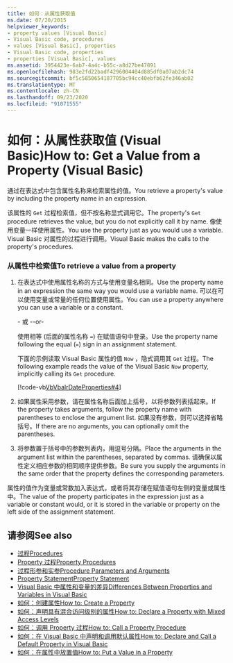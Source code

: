 ```yaml
---
title: 如何：从属性获取值
ms.date: 07/20/2015
helpviewer_keywords:
- property values [Visual Basic]
- Visual Basic code, procedures
- values [Visual Basic], properties
- Visual Basic code, properties
- properties [Visual Basic], values
ms.assetid: 3954423e-6ab7-4a4c-b55c-a8d27be47891
ms.openlocfilehash: 983e2fd22badf4296004404d885df0a07ab2dc74
ms.sourcegitcommit: bf5c5850654187705bc94cc40ebfb62fe346ab02
ms.translationtype: MT
ms.contentlocale: zh-CN
ms.lasthandoff: 09/23/2020
ms.locfileid: "91071555"
---
```

# <a name="how-to-get-a-value-from-a-property-visual-basic"></a><span data-ttu-id="44fb3-102">如何：从属性获取值 (Visual Basic)</span><span class="sxs-lookup"><span data-stu-id="44fb3-102">How to: Get a Value from a Property (Visual Basic)</span></span>

<span data-ttu-id="44fb3-103">通过在表达式中包含属性名称来检索属性的值。</span><span class="sxs-lookup"><span data-stu-id="44fb3-103">You retrieve a property's value by including the property name in an expression.</span></span>  
  
 <span data-ttu-id="44fb3-104">该属性的 `Get` 过程检索值，但不按名称显式调用它。</span><span class="sxs-lookup"><span data-stu-id="44fb3-104">The property's `Get` procedure retrieves the value, but you do not explicitly call it by name.</span></span> <span data-ttu-id="44fb3-105">像使用变量一样使用属性。</span><span class="sxs-lookup"><span data-stu-id="44fb3-105">You use the property just as you would use a variable.</span></span> <span data-ttu-id="44fb3-106">Visual Basic 对属性的过程进行调用。</span><span class="sxs-lookup"><span data-stu-id="44fb3-106">Visual Basic makes the calls to the property's procedures.</span></span>  
  
### <a name="to-retrieve-a-value-from-a-property"></a><span data-ttu-id="44fb3-107">从属性中检索值</span><span class="sxs-lookup"><span data-stu-id="44fb3-107">To retrieve a value from a property</span></span>  
  
1. <span data-ttu-id="44fb3-108">在表达式中使用属性名称的方式与使用变量名相同。</span><span class="sxs-lookup"><span data-stu-id="44fb3-108">Use the property name in an expression the same way you would use a variable name.</span></span> <span data-ttu-id="44fb3-109">可以在可以使用变量或常量的任何位置使用属性。</span><span class="sxs-lookup"><span data-stu-id="44fb3-109">You can use a property anywhere you can use a variable or a constant.</span></span>  
  
     <span data-ttu-id="44fb3-110">\- 或 -</span><span class="sxs-lookup"><span data-stu-id="44fb3-110">-or-</span></span>  
  
     <span data-ttu-id="44fb3-111">使用相等 (后面的属性名称 `=`) 在赋值语句中登录。</span><span class="sxs-lookup"><span data-stu-id="44fb3-111">Use the property name following the equal (`=`) sign in an assignment statement.</span></span>  
  
     <span data-ttu-id="44fb3-112">下面的示例读取 Visual Basic 属性的值 `Now` ，隐式调用其 `Get` 过程。</span><span class="sxs-lookup"><span data-stu-id="44fb3-112">The following example reads the value of the Visual Basic `Now` property, implicitly calling its `Get` procedure.</span></span>  
  
     [!code-vb[VbVbalrDateProperties#4](~/samples/snippets/visualbasic/VS_Snippets_VBCSharp/VbVbalrDateProperties/VB/Module1.vb#4)]  
  
2. <span data-ttu-id="44fb3-113">如果属性采用参数，请在属性名称后面加上括号，以将参数列表括起来。</span><span class="sxs-lookup"><span data-stu-id="44fb3-113">If the property takes arguments, follow the property name with parentheses to enclose the argument list.</span></span> <span data-ttu-id="44fb3-114">如果没有参数，则可以选择省略括号。</span><span class="sxs-lookup"><span data-stu-id="44fb3-114">If there are no arguments, you can optionally omit the parentheses.</span></span>  
  
3. <span data-ttu-id="44fb3-115">将参数置于括号中的参数列表内，用逗号分隔。</span><span class="sxs-lookup"><span data-stu-id="44fb3-115">Place the arguments in the argument list within the parentheses, separated by commas.</span></span> <span data-ttu-id="44fb3-116">请确保以属性定义相应参数的相同顺序提供参数。</span><span class="sxs-lookup"><span data-stu-id="44fb3-116">Be sure you supply the arguments in the same order that the property defines the corresponding parameters.</span></span>  
  
 <span data-ttu-id="44fb3-117">属性的值作为变量或常数加入表达式，或者将其存储在赋值语句左侧的变量或属性中。</span><span class="sxs-lookup"><span data-stu-id="44fb3-117">The value of the property participates in the expression just as a variable or constant would, or it is stored in the variable or property on the left side of the assignment statement.</span></span>  
  
## <a name="see-also"></a><span data-ttu-id="44fb3-118">请参阅</span><span class="sxs-lookup"><span data-stu-id="44fb3-118">See also</span></span>

- [<span data-ttu-id="44fb3-119">过程</span><span class="sxs-lookup"><span data-stu-id="44fb3-119">Procedures</span></span>](./index.md)
- [<span data-ttu-id="44fb3-120">Property 过程</span><span class="sxs-lookup"><span data-stu-id="44fb3-120">Property Procedures</span></span>](./property-procedures.md)
- [<span data-ttu-id="44fb3-121">过程形参和实参</span><span class="sxs-lookup"><span data-stu-id="44fb3-121">Procedure Parameters and Arguments</span></span>](./procedure-parameters-and-arguments.md)
- [<span data-ttu-id="44fb3-122">Property Statement</span><span class="sxs-lookup"><span data-stu-id="44fb3-122">Property Statement</span></span>](../../../language-reference/statements/property-statement.md)
- [<span data-ttu-id="44fb3-123">Visual Basic 中属性和变量的差异</span><span class="sxs-lookup"><span data-stu-id="44fb3-123">Differences Between Properties and Variables in Visual Basic</span></span>](./differences-between-properties-and-variables.md)
- [<span data-ttu-id="44fb3-124">如何：创建属性</span><span class="sxs-lookup"><span data-stu-id="44fb3-124">How to: Create a Property</span></span>](./how-to-create-a-property.md)
- [<span data-ttu-id="44fb3-125">如何：声明具有混合访问级别的属性</span><span class="sxs-lookup"><span data-stu-id="44fb3-125">How to: Declare a Property with Mixed Access Levels</span></span>](./how-to-declare-a-property-with-mixed-access-levels.md)
- [<span data-ttu-id="44fb3-126">如何：调用 Property 过程</span><span class="sxs-lookup"><span data-stu-id="44fb3-126">How to: Call a Property Procedure</span></span>](./how-to-call-a-property-procedure.md)
- [<span data-ttu-id="44fb3-127">如何：在 Visual Basic 中声明和调用默认属性</span><span class="sxs-lookup"><span data-stu-id="44fb3-127">How to: Declare and Call a Default Property in Visual Basic</span></span>](./how-to-declare-and-call-a-default-property.md)
- [<span data-ttu-id="44fb3-128">如何：在属性中放置值</span><span class="sxs-lookup"><span data-stu-id="44fb3-128">How to: Put a Value in a Property</span></span>](./how-to-put-a-value-in-a-property.md)
